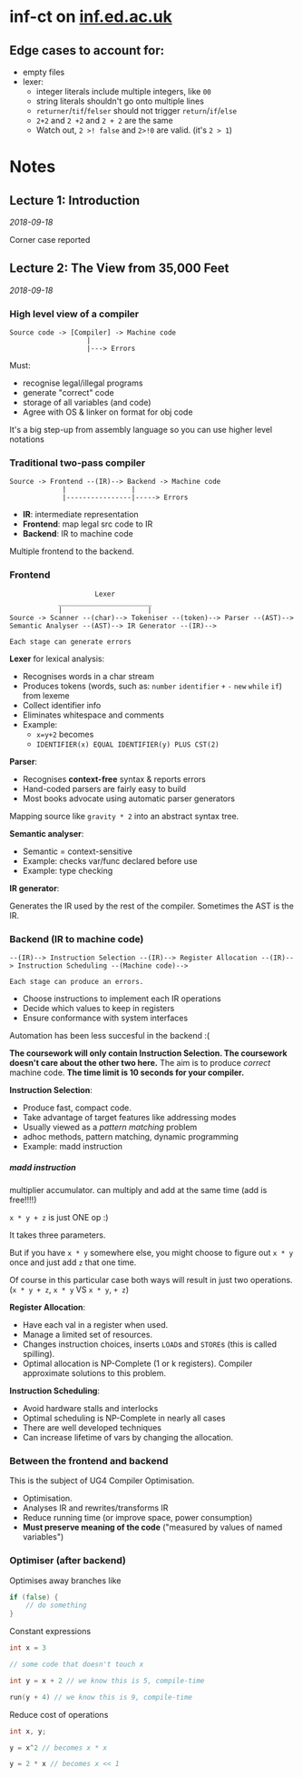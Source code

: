 # inf-ct on [inf.ed.ac.uk](https://www.inf.ed.ac.uk/teaching/courses/ct/18-19/)

## Edge cases to account for:

- empty files
- lexer:
  - integer literals include multiple integers, like `00`
  - string literals shouldn't go onto multiple lines
  - `returner`/`tif`/`felser` should not trigger `return`/`if`/`else`
  - `2+2` and `2 +2` and `2 + 2` are the same
  - Watch out, `2 >! false` and `2>!0` are valid. (it's `2 > 1`)

# Notes

## Lecture 1: Introduction

_2018-09-18_

Corner case reported

## Lecture 2: The View from 35,000 Feet

_2018-09-18_

### High level view of a compiler

```
Source code -> [Compiler] -> Machine code
                   |
                   |---> Errors
```

Must:

- recognise legal/illegal programs
- generate "correct" code
- storage of all variables (and code)
- Agree with OS & linker on format for obj code

It's a big step-up from assembly language so you can use higher level notations

### Traditional two-pass compiler

```
Source -> Frontend --(IR)--> Backend -> Machine code
             |                |
             |----------------|-----> Errors
```

- **IR**: intermediate representation
- **Frontend**: map legal src code to IR
- **Backend**: IR to machine code

Multiple frontend to the backend.

### Frontend

```
                     Lexer
            _______________________
            |                     |
Source -> Scanner --(char)--> Tokeniser --(token)--> Parser --(AST)--> Semantic Analyser --(AST)--> IR Generator --(IR)-->

Each stage can generate errors
```

**Lexer** for lexical analysis:
- Recognises words in a char stream
- Produces tokens (words, such as: `number` `identifier` `+` `-` `new` `while` `if`) from lexeme
- Collect identifier info
- Eliminates whitespace and comments
- Example:
  - `x=y+2` becomes
  - `IDENTIFIER(x) EQUAL IDENTIFIER(y) PLUS CST(2)`

**Parser**:
- Recognises **context-free** syntax & reports errors
- Hand-coded parsers are fairly easy to build
- Most books advocate using automatic parser generators

Mapping source like `gravity * 2` into an abstract syntax tree.

**Semantic analyser**:
- Semantic = context-sensitive
- Example: checks var/func declared before use
- Example: type checking

**IR generator**:

Generates the IR used by the rest of the compiler. Sometimes the AST is the IR.

### Backend (IR to machine code)

```
--(IR)--> Instruction Selection --(IR)--> Register Allocation --(IR)--> Instruction Scheduling --(Machine code)-->

Each stage can produce an errors.
```

- Choose instructions to implement each IR operations
- Decide which values to keep in registers
- Ensure conformance with system interfaces

Automation has been less succesful in the backend :(

**The coursework will only contain Instruction Selection. The coursework doesn't care about the other two here.** The aim is to produce _correct_ machine code. **The time limit is 10 seconds for your compiler.**

**Instruction Selection**:

- Produce fast, compact code.
- Take advantage of target features like addressing modes
- Usually viewed as a _pattern matching_ problem
- adhoc methods, pattern matching, dynamic programming
- Example: madd instruction

##### madd instruction

multiplier accumulator. can multiply and add at the same time (add is free!!!!)

`x * y + z` is just ONE op :)

It takes three parameters.

But if you have `x * y` somewhere else, you might choose to figure out `x * y` once and just add `z` that one time.

Of course in this particular case both ways will result in just two operations. (`x * y + z`, `x * y` VS `x * y`, `+ z`)

**Register Allocation**:

- Have each val in a register when used.
- Manage a limited set of resources.
- Changes instruction choices, inserts `LOAD`s and `STORE`s (this is called spilling).
- Optimal allocation is NP-Complete (1 or k registers). Compiler approximate solutions to this problem.

**Instruction Scheduling**:

- Avoid hardware stalls and interlocks
- Optimal scheduling is NP-Complete in nearly all cases
- There are well developed techniques
- Can increase lifetime of vars by changing the allocation.

### Between the frontend and backend

This is the subject of UG4 Compiler Optimisation.

- Optimisation.
- Analyses IR and rewrites/transforms IR
- Reduce running time (or improve space, power consumption)
- **Must preserve meaning of the code** ("measured by values of named variables")

### Optimiser (after backend)

Optimises away branches like

```go
if (false) {
    // do something
}
```

Constant expressions

```cpp
int x = 3

// some code that doesn't touch x

int y = x + 2 // we know this is 5, compile-time

run(y + 4) // we know this is 9, compile-time
```

Reduce cost of operations

```cpp
int x, y;

y = x^2 // becomes x * x

y = 2 * x // becomes x << 1
```

